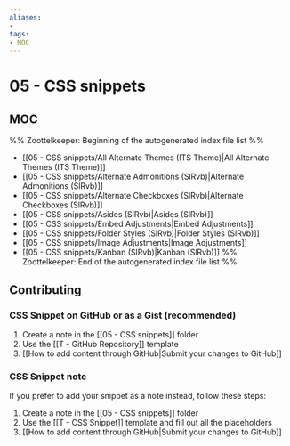 ```yaml
---
aliases:
- 
tags:
- MOC
---
```


# 05 - CSS snippets

## MOC

%% Zoottelkeeper: Beginning of the autogenerated index file list  %%
-  [[05 - CSS snippets/All Alternate Themes (ITS Theme)|All Alternate Themes (ITS Theme)]]
-  [[05 - CSS snippets/Alternate Admonitions (SlRvb)|Alternate Admonitions (SlRvb)]]
-  [[05 - CSS snippets/Alternate Checkboxes (SlRvb)|Alternate Checkboxes (SlRvb)]]
-  [[05 - CSS snippets/Asides (SlRvb)|Asides (SlRvb)]]
-  [[05 - CSS snippets/Embed Adjustments|Embed Adjustments]]
-  [[05 - CSS snippets/Folder Styles (SlRvb)|Folder Styles (SlRvb)]]
-  [[05 - CSS snippets/Image Adjustments|Image Adjustments]]
-  [[05 - CSS snippets/Kanban (SlRvb)|Kanban (SlRvb)]]
%% Zoottelkeeper: End of the autogenerated index file list  %%


## Contributing

### CSS Snippet on GitHub or as a Gist (recommended)

1. Create a note in the [[05 - CSS snippets]] folder
2. Use the [[T - GitHub Repository]] template
3. [[How to add content through GitHub|Submit your changes to GitHub]]

### CSS Snippet note

If you prefer to add your snippet as a note instead, follow these steps:

1. Create a note in the [[05 - CSS snippets]] folder
2. Use the [[T - CSS Snippet]] template and fill out all the placeholders
3. [[How to add content through GitHub|Submit your changes to GitHub]]
